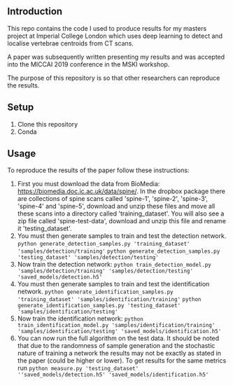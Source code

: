 ## Introduction

This repo contains the code I used to produce results for my masters project
at Imperial College London which uses deep learning to detect and localise
vertebrae centroids from CT scans.

A paper was subsequently written presenting my results and was accepted into
the MICCAI 2019 conference in the MSKI workshop.

The purpose of this repository is so that other researchers can reproduce the
results.

## Setup

1. Clone this repository
1. Conda 

## Usage
To reproduce the results of the paper follow these instructions:
1. First you must download the data from BioMedia: https://biomedia.doc.ic.ac.uk/data/spine/. 
In the dropbox package there are collections of spine scans called 'spine-1', 'spine-2', 'spine-3', 
'spine-4' and 'spine-5', download and unzip these files and move all these scans into a directory called
'training_dataset'. You will also see a zip file called 'spine-test-data', download and unzip this file 
and rename it 'testing_dataset'.
1. You must then generate samples to train and test the detection network. 
`python generate_detection_samples.py 'training_dataset' 'samples/detection/training'`
`python generate_detection_samples.py 'testing_dataset' 'samples/detection/testing'`
1. Now train the detection network: `python train_detection_model.py 'samples/detection/training' 'samples/detection/testing' 'saved_models/detection.h5'`
1. You must then generate samples to train and test the identification network. 
`python generate_identification_samples.py 'training_dataset' 'samples/identification/training'`
`python generate_identification_samples.py 'testing_dataset' 'samples/identification/testing'`
1. Now train the identification network: `python train_identification_model.py 'samples/identification/training' 'samples/identification/testing' 'saved_models/identification.h5'`
1. You can now run the full algorithm on the test data. It should be noted that due to the randomness of sample generation
and the stochastic nature of training a network the results may not be exactly as stated in the paper (could be higher or lower).
To get results for the same metrics run `python measure.py 'testing_dataset' ''saved_models/detection.h5' 'saved_models/identification.h5'` 